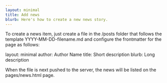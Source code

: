 ```yaml
---
layout: minimal
title: Add news
blurb: Here's how to create a new news story.
---
```


To create a news item, just create a file in the /posts folder that follows the template YYYY-MM-DD-filename.md and configure the frontmatter for the page as follows:

layout: minimal
author: Author Name
title: Short description
blurb: Long description

When the file is next pushed to the server, the news will be listed on the pages/news.html page.

